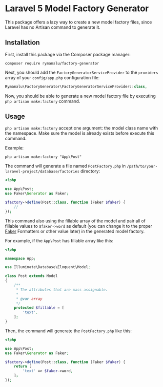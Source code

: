 # Laravel 5 Model Factory Generator

This package offers a lazy way to create a new model factory files, since Laravel has no Artisan command to generate it.

## Installation
First, install this package via the Composer package manager:
```
composer require rymanalu/factory-generator
```

Next, you should add the `FactoryGeneratorServiceProvider` to the `providers` array of your `config/app.php` configuration file:
```php
Rymanalu\FactoryGenerator\FactoryGeneratorServiceProvider::class,
```
Now, you should be able to generate a new model factory file by executing `php artisan make:factory` command.

## Usage
`php artisan make:factory` accept one argument: the model class name with the namespace. Make sure the model is already exists before execute this command.

Example:

```
php artisan make:factory "App\Post"
```
The command will generate a file named `PostFactory.php` in `/path/to/your-laravel-project/database/factories` directory:

```php
<?php

use App\Post;
use Faker\Generator as Faker;

$factory->define(Post::class, function (Faker $faker) {
    //
});
```
This command also using the fillable array of the model and pair all of fillable values to `$faker->word` as default (you can change it to the proper [Faker](https://github.com/fzaninotto/Faker) Formatters or other value later) in the generated model factory.

For example, if the `App\Post` has fillable array like this:
```php
<?php

namespace App;

use Illuminate\Database\Eloquent\Model;

class Post extends Model
{
    /**
     * The attributes that are mass assignable.
     *
     * @var array
     */
    protected $fillable = [
        'text',
    ];
}
```
Then, the command will generate the `PostFactory.php` like this:
```php
<?php

use App\Post;
use Faker\Generator as Faker;

$factory->define(Post::class, function (Faker $faker) {
    return [
        'text' => $faker->word,
    ];
});
```
